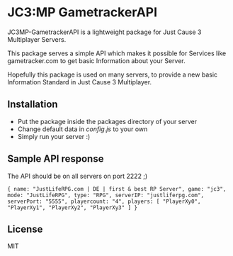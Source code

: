# JC3:MP  GametrackerAPI

JC3MP-GametrackerAPI is a lightweight package for Just Cause 3 Multiplayer Servers.

This package serves a simple API which makes it possible for Services like gametracker.com to get basic Information about your Server.

Hopefully this package is used on many servers, to provide a new basic Information Standard in Just Cause 3 Multiplayer.

## Installation

  - Put the package inside the packages directory of your server
  - Change default data in _config.js_ to your own
  - Simply run your server :)

## Sample API response

The API should be on all servers on port 2222 ;)

`{
name: "JustLifeRPG.com | DE | first & best RP Server",
game: "jc3",
mode: "JustLifeRPG",
type: "RPG",
serverIP: "justliferpg.com",
serverPort: "5555",
playercount: "4",
players: [
"PlayerXy0",
"PlayerXy1",
"PlayerXy2",
"PlayerXy3"
]
}`

License
----
MIT
